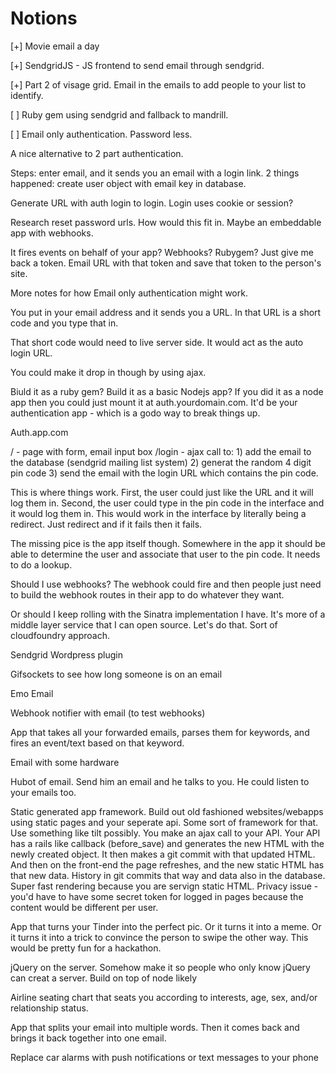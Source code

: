 # Notions

[+] Movie email a day

[+] SendgridJS - JS frontend to send email through sendgrid. 

[+] Part 2 of visage grid. Email in the emails to add people to your list to identify.

[ ] Ruby gem using sendgrid and fallback to mandrill.

[ ] Email only authentication. Password less. 

A nice alternative to 2 part authentication. 

Steps: enter email, and it sends you an email with a login link. 2 things happened: create user object with email key in database. 

Generate URL with auth login to login. Login uses cookie or session?

Research reset password urls. How would this fit in. Maybe an embeddable app with webhooks. 

It fires events on behalf of your app? Webhooks? Rubygem? Just give me back a token. Email URL with that token and save that token to the person's site.

More notes for how Email only authentication might work.

You put in your email address and it sends you a URL. In that URL is a short code and you type that in.

That short code would need to live server side. It would act as the auto login URL.

You could make it drop in though by using ajax.

Biuld it as a ruby gem? Build it as a basic Nodejs app? If you did it as a node app then you could just mount it at auth.yourdomain.com. It'd be your authentication app - which is a godo way to break things up.

Auth.app.com

/ - page with form, email input box
/login - ajax call to: 1) add the email to the database (sendgrid mailing list system) 2) generat the random 4 digit pin code 3) send the email with the login URL which contains the pin code.

This is where things work. First, the user could just like the URL and it will log them in. Second, the user could type in the pin code in the interface and it would log them in. This would work in the interface by literally being a redirect. Just redirect and if it fails then it fails. 

The missing pice is the app itself though. Somewhere in the app it should be able to determine the user and associate that user to the pin code. It needs to do a lookup. 

Should I use webhooks? The webhook could fire and then people just need to build the webhook routes in their app to do whatever they want. 

Or should I keep rolling with the Sinatra implementation I have. It's more of a middle layer service that I can open source. Let's do that. Sort of cloudfoundry approach.



Sendgrid Wordpress plugin

Gifsockets to see how long someone is on an email

Emo Email

Webhook notifier with email (to test webhooks)

App that takes all your forwarded emails, parses them for keywords, and fires an event/text based on that keyword.

Email with some hardware

Hubot of email. Send him an email and he talks to you. He could listen to your emails too.

Static generated app framework. Build out old fashioned websites/webapps using static pages and your seperate api. Some sort of framework for that. Use something like tilt possibly. You make an ajax call to your API. Your API has a rails like callback (before_save) and generates the new HTML with the newly created object. It then makes a git commit with that updated HTML. And then on the front-end the page refreshes, and the new static HTML has that new data. History in git commits that way and data also in the database. Super fast rendering because you are servign static HTML. Privacy issue - you'd have to have some secret token for logged in pages because the content would be different per user.

App that turns your Tinder into the perfect pic. Or it turns it into a meme. Or it turns it into a trick to convince the person to swipe the other way. This would be pretty fun for a hackathon.

jQuery on the server. Somehow make it so people who only know jQuery can creat a server. Build on top of node likely

Airline seating chart that seats you according to interests, age, sex, and/or relationship status.

App that splits your email into multiple words. Then it comes back and brings it back together into one email.

Replace car alarms with push notifications or text messages to your phone
